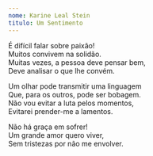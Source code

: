 ```yaml
---
nome: Karine Leal Stein
titulo: Um Sentimento
---
```


<p>
    É difícil falar sobre paixão! <br>
    Muitos convivem na solidão. <br>
    Muitas vezes, a pessoa deve pensar bem, <br>
    Deve analisar o que lhe convém.
</p>

<p>
    Um olhar pode transmitir uma linguagem <br>
    Que, para os outros, pode ser bobagem. <br>
    Não vou evitar a luta pelos momentos, <br>
    Evitarei prender-me a lamentos.
</p>

<p>
    Não há graça em sofrer! <br>
    Um grande amor quero viver, <br>
    Sem tristezas por não me envolver.
</p>
